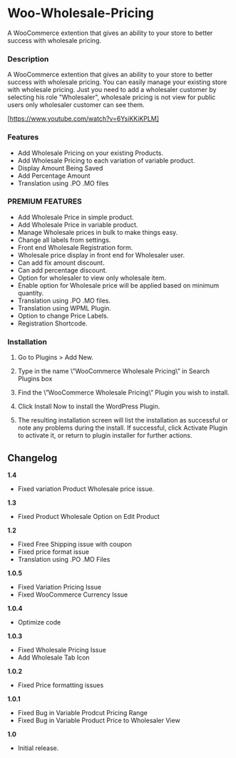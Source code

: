 # Woo-Wholesale-Pricing
A WooCommerce extention that gives an ability to your store to better success with wholesale pricing. 

### Description 
A WooCommerce extention that gives an ability to your store to better success with wholesale pricing. You can easily manage your existing store with wholesale pricing. Just you need to add a wholesaler customer by selecting his role "Wholesaler", wholesale pricing is not view for public users only wholesaler customer can see them.

[https://www.youtube.com/watch?v=6YsiKKiKPLM]

### Features
- Add Wholesale Pricing on your existing Products.
- Add Wholesale Pricing to each variation of variable product.
- Display Amount Being Saved
- Add Percentage Amount
- Translation using .PO .MO files

### PREMIUM FEATURES

- Add Wholesale Price in simple product.
- Add Wholesale Price in variable product.
- Manage Wholesale prices in bulk to make things easy.
- Change all labels from settings.
- Front end Wholesale Registration form.
- Wholesale price display in front end for Wholesaler user.
- Can add fix amount discount.
- Can add percentage discount.
- Option for wholesaler to view only wholesale item.
- Enable option for Wholesale price will be applied based on minimum quantity.
- Translation using .PO .MO files.
- Translation using WPML Plugin.
- Option to change Price Labels.
- Registration Shortcode.

### Installation

1. Go to Plugins > Add New.

2. Type in the name \”WooCommerce Wholesale Pricing\” in Search Plugins box

3. Find the \”WooCommerce Wholesale Pricing\” Plugin you wish to install.

4. Click Install Now to install the WordPress Plugin.
5. The resulting installation screen will list the installation as successful or note any problems during the install.
If successful, click Activate Plugin to activate it, or return to plugin installer for further actions.

## Changelog

**1.4**
- Fixed variation Product Wholesale price issue.

**1.3**
- Fixed Product Wholesale Option on Edit Product

**1.2**
- Fixed Free Shipping issue with coupon
- Fixed price format issue
- Translation using .PO .MO Files

**1.0.5**
- Fixed Variation Pricing Issue
- Fixed WooCommerce Currency Issue

**1.0.4**
- Optimize code

**1.0.3**
- Fixed Wholesale Pricing Issue
- Add Wholesale Tab Icon

**1.0.2**
- Fixed Price formatting issues

**1.0.1**
- Fixed Bug in Variable Prodcut Pricing Range
- Fixed Bug in Variable Product Price to Wholesaler View


**1.0**

- Initial release.
